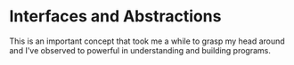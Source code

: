 # Interfaces and Abstractions

This is an important concept that took me a while to grasp my head around and I've observed to powerful in understanding and building programs.
